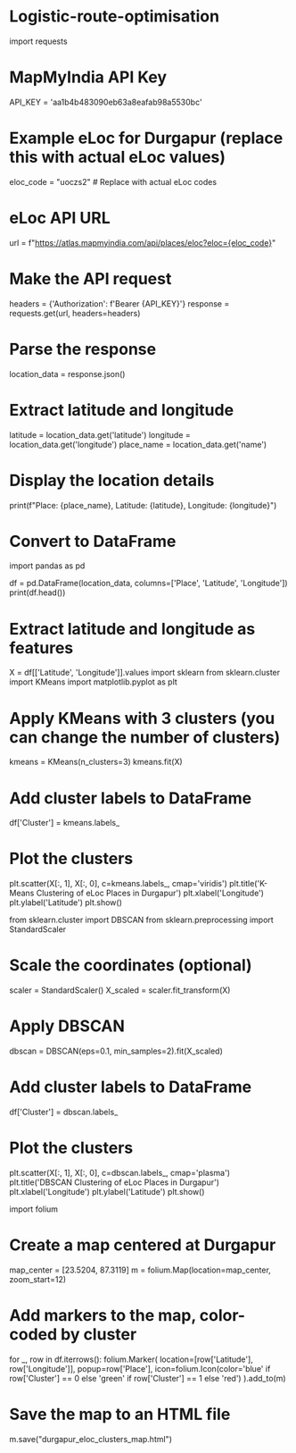 # Logistic-route-optimisation
import requests

# MapMyIndia API Key
API_KEY = 'aa1b4b483090eb63a8eafab98a5530bc'

# Example eLoc for Durgapur (replace this with actual eLoc values)
eloc_code = "uoczs2"  # Replace with actual eLoc codes

# eLoc API URL
url = f"https://atlas.mapmyindia.com/api/places/eloc?eloc={eloc_code}"

# Make the API request
headers = {'Authorization': f'Bearer {API_KEY}'}
response = requests.get(url, headers=headers)

# Parse the response
location_data = response.json()

# Extract latitude and longitude
latitude = location_data.get('latitude')
longitude = location_data.get('longitude')
place_name = location_data.get('name')

# Display the location details
print(f"Place: {place_name}, Latitude: {latitude}, Longitude: {longitude}")
# Convert to DataFrame
import pandas as pd

df = pd.DataFrame(location_data, columns=['Place', 'Latitude', 'Longitude'])
print(df.head())
# Extract latitude and longitude as features
X = df[['Latitude', 'Longitude']].values
import sklearn
from sklearn.cluster import KMeans
import matplotlib.pyplot as plt

# Apply KMeans with 3 clusters (you can change the number of clusters)
kmeans = KMeans(n_clusters=3)
kmeans.fit(X)

# Add cluster labels to DataFrame
df['Cluster'] = kmeans.labels_

# Plot the clusters
plt.scatter(X[:, 1], X[:, 0], c=kmeans.labels_, cmap='viridis')
plt.title('K-Means Clustering of eLoc Places in Durgapur')
plt.xlabel('Longitude')
plt.ylabel('Latitude')
plt.show()

from sklearn.cluster import DBSCAN
from sklearn.preprocessing import StandardScaler

# Scale the coordinates (optional)
scaler = StandardScaler()
X_scaled = scaler.fit_transform(X)

# Apply DBSCAN
dbscan = DBSCAN(eps=0.1, min_samples=2).fit(X_scaled)

# Add cluster labels to DataFrame
df['Cluster'] = dbscan.labels_

# Plot the clusters
plt.scatter(X[:, 1], X[:, 0], c=dbscan.labels_, cmap='plasma')
plt.title('DBSCAN Clustering of eLoc Places in Durgapur')
plt.xlabel('Longitude')
plt.ylabel('Latitude')
plt.show()

import folium

# Create a map centered at Durgapur
map_center = [23.5204, 87.3119]
m = folium.Map(location=map_center, zoom_start=12)

# Add markers to the map, color-coded by cluster
for _, row in df.iterrows():
    folium.Marker(
        location=[row['Latitude'], row['Longitude']],
        popup=row['Place'],
        icon=folium.Icon(color='blue' if row['Cluster'] == 0 else 'green' if row['Cluster'] == 1 else 'red')
    ).add_to(m)

# Save the map to an HTML file
m.save("durgapur_eloc_clusters_map.html")
